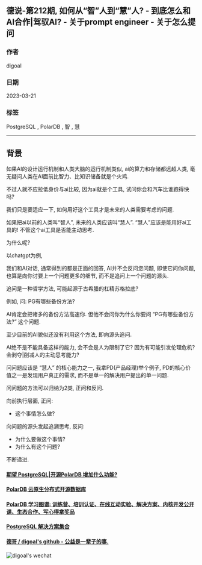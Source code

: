 ## 德说-第212期, 如何从“智”人到“慧”人? - 到底怎么和AI合作|驾驭AI? - 关于prompt engineer - 关于怎么提问   
                                                                            
### 作者                                                      
digoal                                                      
                                                      
### 日期                                                      
2023-03-21                                                  
                                                      
### 标签                                                      
PostgreSQL , PolarDB , 智 , 慧             
                                                      
----                                                      
                                                      
## 背景    
如果AI的设计运行机制和人类大脑的运行机制类似, ai的算力和存储都远超人类, 毫无疑问人类在AI面前比智力、比知识储备就是个火鸡.    
  
不过人就不应拉低身价与ai比较, 因为ai就是个工具, 试问你会和汽车比谁跑得快吗?   
  
我们只是要适应一下, 如何用好这个工具才是未来的人类需要考虑的问题.   
  
如果把ai以前的人类叫“智人”, 未来的人类应该叫“慧人”.  “慧人”应该是能用好ai工具的! 不管这个ai工具是否能主动思考.   
  
为什么呢?     
  
以chatgpt为例,   
  
我们和AI对话, 通常得到的都是正面的回答, AI并不会反问您问题, 即使它问你问题, 也算是向你讨要上一个问题更多的细节, 而不是追问上一个问题的源头.   
  
追问是一种哲学方法, 可能起源于古希腊的杠精苏格拉底?    
  
例如, 问: PG有哪些备份方法?   
  
AI肯定会把诸多的备份方法高速你. 但他不会问你为什么你要问 “PG有哪些备份方法?” 这个问题.   
  
至少目前的AI貌似还没有利用这个方法, 即向源头追问.   
  
AI绝不是不能具备这样的能力, 会不会是人为限制了它? 因为有可能引发伦理危机? 会剥夺|削减人的主动思考能力?   
  
问问题应该是 “慧人” 的核心能力之一, 我拿PD(产品经理)举个例子, PD的核心价值之一是发现用户真正的需求, 而不是单一的解决用户提出的单一问题.    
  
问问题的方法可以归纳为2类, 正问和反问.  
  
向前执行层面, 正问:   
- 这个事情怎么做?   
  
向问题的源头发起追溯思考, 反问:   
- 为什么要做这个事情?   
- 为什么有这个问题?   
  
不断递进.   
   
  
#### [期望 PostgreSQL|开源PolarDB 增加什么功能?](https://github.com/digoal/blog/issues/76 "269ac3d1c492e938c0191101c7238216")
  
  
#### [PolarDB 云原生分布式开源数据库](https://github.com/ApsaraDB "57258f76c37864c6e6d23383d05714ea")
  
  
#### [PolarDB 学习图谱: 训练营、培训认证、在线互动实验、解决方案、内核开发公开课、生态合作、写心得拿奖品](https://www.aliyun.com/database/openpolardb/activity "8642f60e04ed0c814bf9cb9677976bd4")
  
  
#### [PostgreSQL 解决方案集合](../201706/20170601_02.md "40cff096e9ed7122c512b35d8561d9c8")
  
  
#### [德哥 / digoal's github - 公益是一辈子的事.](https://github.com/digoal/blog/blob/master/README.md "22709685feb7cab07d30f30387f0a9ae")
  
  
![digoal's wechat](../pic/digoal_weixin.jpg "f7ad92eeba24523fd47a6e1a0e691b59")
  
